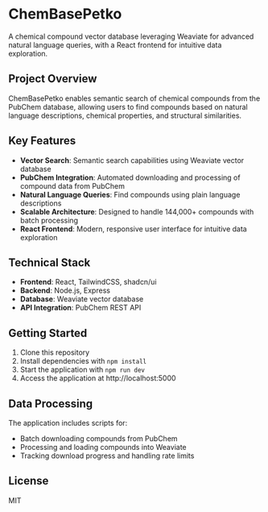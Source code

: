 # ChemBasePetko

A chemical compound vector database leveraging Weaviate for advanced natural language queries, with a React frontend for intuitive data exploration.

## Project Overview

ChemBasePetko enables semantic search of chemical compounds from the PubChem database, allowing users to find compounds based on natural language descriptions, chemical properties, and structural similarities.

## Key Features

- **Vector Search**: Semantic search capabilities using Weaviate vector database
- **PubChem Integration**: Automated downloading and processing of compound data from PubChem
- **Natural Language Queries**: Find compounds using plain language descriptions
- **Scalable Architecture**: Designed to handle 144,000+ compounds with batch processing
- **React Frontend**: Modern, responsive user interface for intuitive data exploration

## Technical Stack

- **Frontend**: React, TailwindCSS, shadcn/ui
- **Backend**: Node.js, Express
- **Database**: Weaviate vector database
- **API Integration**: PubChem REST API

## Getting Started

1. Clone this repository
2. Install dependencies with `npm install`
3. Start the application with `npm run dev`
4. Access the application at http://localhost:5000

## Data Processing

The application includes scripts for:
- Batch downloading compounds from PubChem
- Processing and loading compounds into Weaviate
- Tracking download progress and handling rate limits

## License

MIT
